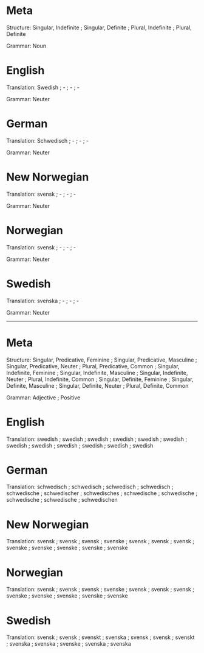 Meta
====

Structure: Singular, Indefinite ; Singular, Definite ; Plural, Indefinite ; Plural, Definite

Grammar:   Noun



English
=======

Translation: Swedish ; - ; - ; -

Grammar:     Neuter



German
======

Translation: Schwedisch ; - ; - ; -

Grammar:     Neuter



New Norwegian
=============

Translation: svensk ; - ; - ; -

Grammar:     Neuter



Norwegian
=========

Translation: svensk ; - ; - ; -

Grammar:     Neuter



Swedish
=======

Translation: svenska ; - ; - ; -

Grammar:     Neuter



--------------------------------------------------------------------------------

Meta
====

Structure: Singular, Predicative, Feminine ; Singular, Predicative, Masculine ; Singular, Predicative, Neuter ; Plural, Predicative, Common ;
           Singular, Indefinite, Feminine  ; Singular, Indefinite, Masculine  ; Singular, Indefinite, Neuter  ; Plural, Indefinite, Common  ;
           Singular, Definite, Feminine    ; Singular, Definite, Masculine    ; Singular, Definite, Neuter    ; Plural, Definite, Common

Grammar:   Adjective ; Positive



English
=======

Translation: swedish ; swedish ; swedish ; swedish ;
             swedish ; swedish ; swedish ; swedish ;
             swedish ; swedish ; swedish ; swedish



German
======

Translation: schwedisch  ; schwedisch   ; schwedisch   ; schwedisch   ;
             schwedische ; schwedischer ; schwedisches ; schwedische  ;
             schwedische ; schwedische  ; schwedische  ; schwedischen



New Norwegian
=============

Translation: svensk  ; svensk  ; svensk  ; svenske ;
             svensk  ; svensk  ; svensk  ; svenske ;
             svenske ; svenske ; svenske ; svenske



Norwegian
=========

Translation: svensk  ; svensk  ; svensk  ; svenske ;
             svensk  ; svensk  ; svensk  ; svenske ;
             svenske ; svenske ; svenske ; svenske



Swedish
=======

Translation: svensk  ; svensk  ; svenskt ; svenska ;
             svensk  ; svensk  ; svenskt ; svenska ;
             svenska ; svenske ; svenska ; svenska
